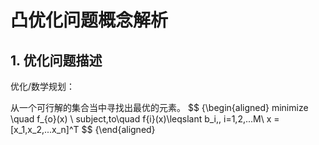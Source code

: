 # 凸优化问题概念解析

## 1. 优化问题描述

优化/数学规划：

从一个可行解的集合当中寻找出最优的元素。
$$ {\begin{aligned}
minimize \quad f_{o}(x) \\
subject\,to\quad f{i}(x)\leqslant b_i,\, i=1,2,...M\\
x = [x_1,x_2,...x_n]^T
$$ {\end{aligned}




